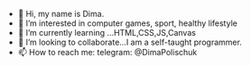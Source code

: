 - 👋 Hi, my name is Dima.
- 👀 I’m interested in computer games, sport, healthy lifestyle
- 🌱 I’m currently learning ...HTML,CSS,JS,Canvas
- 💞️ I’m looking to collaborate...I am a self-taught programmer.
- 📫 How to reach me: telegram: @DimaPolischuk

<!---
Dmitri1993P/Dmitri1993P is a ✨ special ✨ repository because its `README.md` (this file) appears on your GitHub profile.
You can click the Preview link to take a look at your changes.
--->
